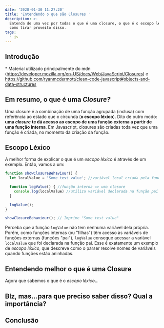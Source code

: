 ```yaml
---
date: '2020-01-30 11:27:20'
title: 'Entendendo o que são Closures '
description: >-
  Entenda de uma vez por todas o que é uma closure, o que é o escopo léxico e
  como tirar proveito disso.
tags:
  - js
---
```

## Introdução

\* Material utilizado principalmente do mdn (https://developer.mozilla.org/en-US/docs/Web/JavaScript/Closures) e https://github.com/ryanmcdermott/clean-code-javascript#objects-and-data-structures

## Em resumo, o que é uma _Closure?_

Uma closure é a combinação de uma função agrupada (inclusa) com referência ao estado que o circunda (**o escopo léxico**). Dito de outro modo: **uma _closure_** **te dá acesso ao escopo de uma função externa a partir de uma função interna**. Em Javascript, closures são criadas toda vez que uma função é criada, no momento da criação da função.

## Escopo Léxico

A melhor forma de explicar o que é um _escopo léxico_ é através de um exemplo. Então, vamos a um:

```js
function showClosureBehaviour() {
  let localValue = 'Some test value'; //variável local criada pela função

  function logValue() { //função interna => uma closure
    console.log(localValue) //utiliza variável declarada na função pai
  }

  logValue();
}

showClosureBehaviour(); // Imprime "Some test value"
```

Perceba que a função `logValue` não tem nenhuma variável dela própria. Porém, como funções internas (ou "filhas") têm acesso às variáveis de funções externas (funções "pai"), `logValue` consegue acessar a variável `localValue` que foi declarada na função pai. Esse é exatamente um exemplo de _escopo léxico_, que descreve como o parser resolve nomes de variáveis quando funções estão aninhadas.

## Entendendo melhor o que é uma Closure

Agora que sabemos o que é o _escopo léxico_...

## Blz, mas...para que preciso saber disso? Qual a importância?

## Conclusão
